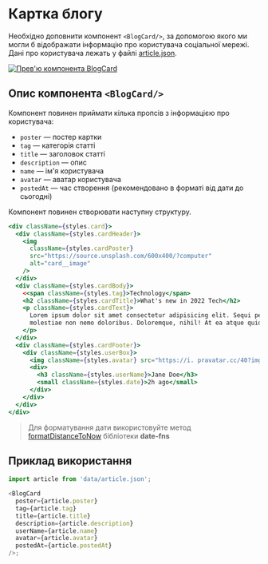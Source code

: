 # Картка блогу

Необхідно доповнити компонент `<BlogCard/>`, за допомогою якого ми могли б
відображати інформацію про користувача соціальної мережі. Дані про користувача
лежать у файлі [article.json](./src/data/article.json).

[![Прев'ю компонента BlogCard](https://i.gyazo.com/5ce54e49016220bcde9209b893eb5e62.jpg)](https://gyazo.com/5ce54e49016220bcde9209b893eb5e62)

## Опис компонента `<BlogCard/>`

Компонент повинен приймати кілька пропсів з інформацією про користувача:

- `poster` — постер картки
- `tag` — категорія статті
- `title` — заголовок статті
- `description` — опис
- `name` — ім'я користувача
- `avatar` — аватар користувача
- `postedAt` — час створення (рекомендовано в форматі від дати до сьогодні)

Компонент повинен створювати наступну структуру.

```jsx
<div className={styles.card}>
  <div className={styles.cardHeader}>
    <img
      className={styles.cardPoster}
      src="https://source.unsplash.com/600x400/?computer"
      alt="card__image"
    />
  </div>
  <div className={styles.cardBody}>
    <<span className={styles.tag}>Technology</span>
    <h2 className={styles.cardTitle}>What's new in 2022 Tech</h2>
    <p className={styles.cardText}>
      Lorem ipsum dolor sit amet consectetur adipisicing elit. Sequi perferendis
      molestiae non nemo doloribus. Doloremque, nihil! At ea atque quidem!
    </p>
  </div>
  <div className={styles.cardFooter}>
    <div className={styles.userBox}>
      <img className={styles.avatar} src="https://i. pravatar.cc/40?img=1" alt="Jane Doe" />
      <div>
        <h3 className={styles.userName}>Jane Doe</h3>
        <small className={styles.date}>2h ago</small>
      </div>
    </div>
  </div>
</div>
```

> Для форматування дати використовуйте метод
> [formatDistanceToNow](https://date-fns.org/v2.28.0/docs/formatDistanceToNow)
> бібліотеки **date-fns**

## Приклад використання

```js
import article from 'data/article.json';

<BlogCard
  poster={article.poster}
  tag={article.tag}
  title={article.title}
  description={article.description}
  userName={article.name}
  avatar={article.avatar}
  postedAt={article.postedAt}
/>;
```
